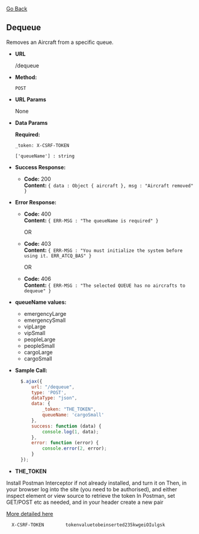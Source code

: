 [Go Back](https://github.com/alvaroassmus/mendATC#readme)

**Dequeue**
----
Removes an Aircraft from a specific queue.

* **URL**

  /dequeue

* **Method:**

  `POST`

*  **URL Params**

   None

* **Data Params**

  **Required:**

  `_token: X-CSRF-TOKEN`
  
  `['queueName'] : string`

* **Success Response:**

    * **Code:** 200 <br />
      **Content:** `{ data : Object { aircraft }, msg : "Aircraft removed" }`

* **Error Response:**

    * **Code:** 400 <br />
      **Content:** `{ ERR-MSG : "The queueName is required" }`

      OR

    * **Code:** 403 <br />
      **Content:** `{ ERR-MSG : "You must initialize the system before using it. ERR_ATCQ_BAS" }`

      OR

    * **Code:** 406 <br />
      **Content:** `{ ERR-MSG : "The selected QUEUE has no aircrafts to dequeue" }`

* **queueName values:**

  - emergencyLarge
  - emergencySmall
  - vipLarge
  - vipSmall
  - peopleLarge
  - peopleSmall
  - cargoLarge
  - cargoSmall

* **Sample Call:**

  ```javascript
    $.ajax({
        url: "/dequeue",
        type: 'POST',
        dataType: "json",
        data: {
            _token: "THE_TOKEN",
            queueName: 'cargoSmall'
        },
        success: function (data) {
            console.log(1, data);
        },
        error: function (error) {
            console.error(2, error);
        }
    });
  ```
* **THE_TOKEN**

Install Postman Interceptor if not already installed, and turn it on
Then, in your browser log into the site (you need to be authorised), and either inspect element or view source to retrieve the token
In Postman, set GET/POST etc as needed, and in your header create a new pair 

<a href="https://gist.github.com/ethanstenis/3cc78c1d097680ac7ef0" target="_blank">More detailed here</a>

  ```
    X-CSRF-TOKEN        tokenvaluetobeinserted235kwgeiOIulgsk
  ```
